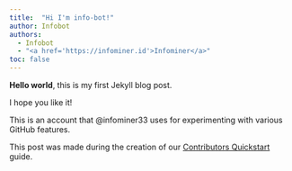 ```yaml
---
title:  "Hi I'm info-bot!"
author: Infobot
authors:
  - Infobot
  - "<a href='https://infominer.id'>Infominer</a>"
toc: false
---
```



**Hello world**, this is my first Jekyll blog post.

I hope you like it!

This is an account that @infominer33 uses for experimenting with various GitHub features.

This post was made during the creation of our [Contributors Quickstart](/contributors-quickstart/) guide.
